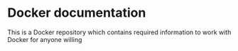 # Docker documentation
This is a Docker repository which contains required information to work with Docker for anyone willing
